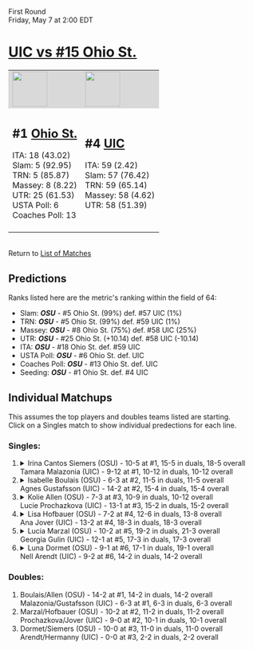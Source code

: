 First Round  
Friday, May 7 at 2:00 EDT
# [UIC vs #15 Ohio St.](https://www.ncaa.com/game/5833675) 

<table>  
<tr style="background-color: #d9d9d9 !important"><td><a href="#"><img src="https://www.ncaa.com/sites/default/files/images/logos/schools/o/ohio-st.70.png" width="70" height="70" /></a></td><td><a href="#"><img src="https://www.ncaa.com/sites/default/files/images/logos/schools/i/ill-chicago.70.png" width="70" height="70" /></a></td></tr>
<tr><td>  

<h2>#1 <a href="#">Ohio St.</a></h2>  
ITA: 18 (43.02)<br>  
Slam: 5 (92.95)<br>  
TRN: 5 (85.87)<br>  
Massey: 8 (8.22)<br>  
UTR: 25 (61.53)<br>  
USTA Poll: 6<br>  
Coaches Poll: 13<br>  
<br>  

</td><td>  

<h2>#4 <a href="#">UIC</a></h2>  
ITA: 59 (2.42)<br>  
Slam: 57 (76.42)<br>  
TRN: 59 (65.14)<br>  
Massey: 58 (4.62)<br>  
UTR: 58 (51.39)<br>  
<br>  

</td></tr></table>  


<br>Return to [List of Matches](../index.md)  

## Predictions  

Ranks listed here are the metric's ranking within the field of 64:  
- Slam: ***OSU*** - #5 Ohio St. (99%) def. #57 UIC (1%)  
- TRN: ***OSU*** - #5 Ohio St. (99%) def. #59 UIC (1%)  
- Massey: ***OSU*** - #8 Ohio St. (75%) def. #58 UIC (25%)  
- UTR: ***OSU*** - #25 Ohio St. (+10.14) def. #58 UIC (-10.14)  
- ITA: ***OSU*** - #18 Ohio St. def. #59 UIC  
- USTA Poll: ***OSU*** - #6 Ohio St. def. UIC  
- Coaches Poll: ***OSU*** - #13 Ohio St. def. UIC  
- Seeding: ***OSU*** - #1 Ohio St. def. #4 UIC  

## Individual Matchups  
This assumes the top players and doubles teams listed are starting.  
Click on a Singles match to show individual predections for each line.  
### Singles:  

<ol>
<li><details><summary markdown="span">
Irina Cantos Siemers (OSU) - 10-5 at #1, 15-5 in duals, 18-5 overall<br>Tamara Malazonia (UIC) - 9-12 at #1, 10-12 in duals, 10-12 overall
</summary><h4>Predictions</h4><ul>
<li>Slam: <b><i>VT</i></b> - #30 Virginia Tech (56%) def. #35 Texas Tech (44%)</li>  
</ul></details></li>
<li><details><summary markdown="span">
Isabelle Boulais (OSU) - 6-3 at #2, 11-5 in duals, 11-5 overall<br>Agnes Gustafsson (UIC) - 14-2 at #2, 15-4 in duals, 15-4 overall
</summary><h4>Predictions</h4><ul>
<li>Slam: <b><i>VT</i></b> - #30 Virginia Tech (56%) def. #35 Texas Tech (44%)</li>  
</ul></details></li>
<li><details><summary markdown="span">
Kolie Allen (OSU) - 7-3 at #3, 10-9 in duals, 10-12 overall<br>Lucie Prochazkova (UIC) - 13-1 at #3, 15-2 in duals, 15-2 overall
</summary><h4>Predictions</h4><ul>
<li>Slam: <b><i>VT</i></b> - #30 Virginia Tech (56%) def. #35 Texas Tech (44%)</li>  
</ul></details></li>
<li><details><summary markdown="span">
Lisa Hofbauer (OSU) - 7-2 at #4, 12-6 in duals, 13-8 overall<br>Ana Jover (UIC) - 13-2 at #4, 18-3 in duals, 18-3 overall
</summary><h4>Predictions</h4><ul>
<li>Slam: <b><i>VT</i></b> - #30 Virginia Tech (56%) def. #35 Texas Tech (44%)</li>  
</ul></details></li>
<li><details><summary markdown="span">
Lucia Marzal (OSU) - 10-2 at #5, 19-2 in duals, 21-3 overall<br>Georgia Gulin (UIC) - 12-1 at #5, 17-3 in duals, 17-3 overall
</summary><h4>Predictions</h4><ul>
<li>Slam: <b><i>VT</i></b> - #30 Virginia Tech (56%) def. #35 Texas Tech (44%)</li>  
</ul></details></li>
<li><details><summary markdown="span">
Luna Dormet (OSU) - 9-1 at #6, 17-1 in duals, 19-1 overall<br>Nell Arendt (UIC) - 9-2 at #6, 14-2 in duals, 14-2 overall
</summary><h4>Predictions</h4><ul>
<li>Slam: <b><i>VT</i></b> - #30 Virginia Tech (56%) def. #35 Texas Tech (44%)</li>  
</ul></details></li>
</ol>

### Doubles:  
1. Boulais/Allen (OSU) - 14-2 at #1, 14-2 in duals, 14-2 overall  
   Malazonia/Gustafsson (UIC) - 6-3 at #1, 6-3 in duals, 6-3 overall
2. Marzal/Hofbauer (OSU) - 10-2 at #2, 11-2 in duals, 11-2 overall  
   Prochazkova/Jover (UIC) - 9-0 at #2, 10-1 in duals, 10-1 overall
3. Dormet/Siemers (OSU) - 10-0 at #3, 11-0 in duals, 11-0 overall  
   Arendt/Hermanny (UIC) - 0-0 at #3, 2-2 in duals, 2-2 overall